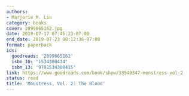 ```yaml
---
authors:
- Marjorie M. Liu
category: books
cover: 2899665162.jpg
date: 2019-07-17 07:45:23-07:00
end_date: 2019-07-23 08:12:36-07:00
format: paperback
ids:
  goodreads: '2899665162'
  isbn_10: '1534300414'
  isbn_13: '9781534300415'
link: https://www.goodreads.com/book/show/33540347-monstress-vol-2
status: read
title: 'Monstress, Vol. 2: The Blood'
---
```


